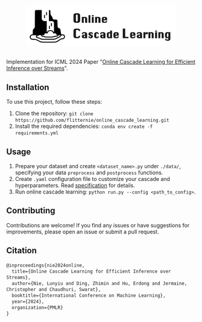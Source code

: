 <div align="center">
  <a href="https://flitternie.github.io/ocl/">
    <img align="center" width="400" src="./docs/logo.png">
  </a>
</div>
<br>

Implementation for ICML 2024 Paper "[Online Cascade Learning for Efficient Inference over Streams](https://arxiv.org/pdf/2402.04513)".

## Installation

To use this project, follow these steps:

1. Clone the repository: `git clone https://github.com/flitternie/online_cascade_learning.git`
2. Install the required dependencies: `conda env create -f requirements.yml`

## Usage

1. Prepare your dataset and create `<dataset_name>.py` under `./data/`, specifying your data `preprocess` and `postprocess` functions.
2. Create `.yaml` configuration file to customize your cascade and hyperparameters. Read [specification](./configs/README.md) for details. 
3. Run online cascade learning: `python run.py --config <path_to_config>`.

## Contributing

Contributions are welcome! If you find any issues or have suggestions for improvements, please open an issue or submit a pull request.

## Citation
```
@inproceedings{nie2024online,
  title={Online Cascade Learning for Efficient Inference over Streams},
  author={Nie, Lunyiu and Ding, Zhimin and Hu, Erdong and Jermaine, Christopher and Chaudhuri, Swarat},
  booktitle={International Conference on Machine Learning},
  year={2024},
  organization={PMLR}
}
```
